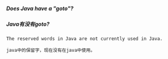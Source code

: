 ##### Does Java have a "goto"?

##### Java有没有goto?

```
The reserved words in Java are not currently used in Java.

java中的保留字，现在没有在java中使用。
```

